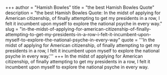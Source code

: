 +++
author = "Hamish Bowles"
title = "the best Hamish Bowles Quote"
description = "the best Hamish Bowles Quote: In the midst of applying for American citizenship, of finally attempting to get my presidents in a row, I felt it incumbent upon myself to explore the national psyche in every way."
slug = "in-the-midst-of-applying-for-american-citizenship-of-finally-attempting-to-get-my-presidents-in-a-row-i-felt-it-incumbent-upon-myself-to-explore-the-national-psyche-in-every-way"
quote = '''In the midst of applying for American citizenship, of finally attempting to get my presidents in a row, I felt it incumbent upon myself to explore the national psyche in every way.'''
+++
In the midst of applying for American citizenship, of finally attempting to get my presidents in a row, I felt it incumbent upon myself to explore the national psyche in every way.
